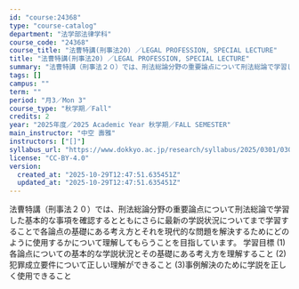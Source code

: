 ```yaml
---
id: "course:24368"
type: "course-catalog"
department: "法学部法律学科"
course_code: "24368"
course_title: "法曹特講(刑事法20) ／LEGAL PROFESSION, SPECIAL LECTURE"
title: "法曹特講(刑事法20) ／LEGAL PROFESSION, SPECIAL LECTURE"
summary: "法曹特講（刑事法２０）では、刑法総論分野の重要論点について刑法総論で学習した基本的な事項を確認するとともにさらに最新の学説状況についてまで学習することで各論点の基礎にある考え方とそれを現代的な問題を解決するためにどのように使用するかについて…"
tags: []
campus: ""
term: ""
period: "月3／Mon 3"
course_type: "秋学期／Fall"
credits: 2
year: "2025年度／2025 Academic Year 秋学期／FALL SEMESTER"
main_instructor: "中空 壽雅"
instructors: ["[]"]
syllabus_url: "https://www.dokkyo.ac.jp/research/syllabus/2025/0301/0301_24368_ja_JP.html"
license: "CC-BY-4.0"
version:
  created_at: "2025-10-29T12:47:51.635451Z"
  updated_at: "2025-10-29T12:47:51.635451Z"
---
```

法曹特講（刑事法２０）では、刑法総論分野の重要論点について刑法総論で学習した基本的な事項を確認するとともにさらに最新の学説状況についてまで学習することで各論点の基礎にある考え方とそれを現代的な問題を解決するためにどのように使用するかについて理解してもらうことを目指しています。 学習目標 (1)各論点についての基本的な学説状況とその基礎にある考え方を理解すること (2)犯罪成立要件について正しい理解ができること (3)事例解決のために学説を正しく使用できること
